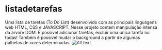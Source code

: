 # listadetarefas
Uma lista de tarefas (To Do List) desenvolvido com as principais linguagens web HTML, CSS e JAVASCRIPT. Nesse projeto contem manipulação intensa da arvore DOM. E possível adicionar tarefas, excluir uma única tarefa ou todas! Também é possível mudar o background a partir de algumas palhetas de cores determinadas.
![Alt text](https://github.com/renanxd25/listadetarefas/blob/main/video.gif?raw=true "Demonstração")
